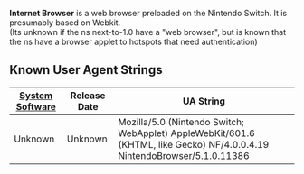 <b>Internet Browser</b> is a web browser preloaded on the Nintendo
Switch. It is presumably based on Webkit.  
(Its unknown if the ns next-to-1.0 have a "web browser", but is known
that the ns have a browser applet to hotspots that need
authentication)

## Known User Agent Strings

| [System Software](System%20Software.md "wikilink") | Release Date | UA String                                                                                                                |
| -------------------------------------------------- | ------------ | ------------------------------------------------------------------------------------------------------------------------ |
| Unknown                                            | Unknown      | Mozilla/5.0 (Nintendo Switch; WebApplet) AppleWebKit/601.6 (KHTML, like Gecko) NF/4.0.0.4.19 NintendoBrowser/5.1.0.11386 |

